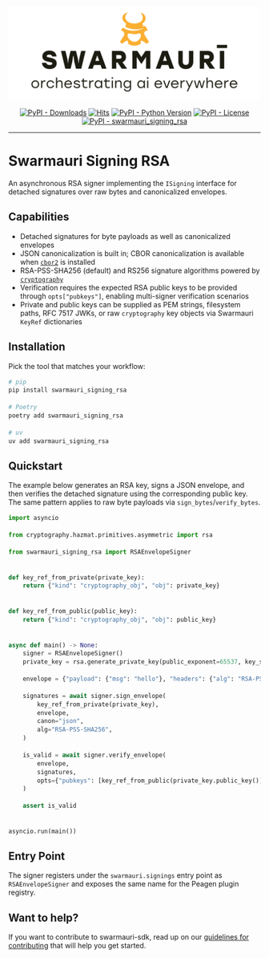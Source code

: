 ![Swarmauri Logo](https://github.com/swarmauri/swarmauri-sdk/blob/3d4d1cfa949399d7019ae9d8f296afba773dfb7f/assets/swarmauri.brand.theme.svg)


<p align="center">
    <a href="https://pypi.org/project/swarmauri_signing_rsa/">
        <img src="https://img.shields.io/pypi/dm/swarmauri_signing_rsa" alt="PyPI - Downloads"/></a>
    <a href="https://hits.sh/github.com/swarmauri/swarmauri-sdk/tree/master/pkgs/standards/swarmauri_signing_rsa/">
        <img alt="Hits" src="https://hits.sh/github.com/swarmauri/swarmauri-sdk/tree/master/pkgs/standards/swarmauri_signing_rsa.svg"/></a>
    <a href="https://pypi.org/project/swarmauri_signing_rsa/">
        <img src="https://img.shields.io/pypi/pyversions/swarmauri_signing_rsa" alt="PyPI - Python Version"/></a>
    <a href="https://pypi.org/project/swarmauri_signing_rsa/">
        <img src="https://img.shields.io/pypi/l/swarmauri_signing_rsa" alt="PyPI - License"/></a>
    <a href="https://pypi.org/project/swarmauri_signing_rsa/">
        <img src="https://img.shields.io/pypi/v/swarmauri_signing_rsa?label=swarmauri_signing_rsa&color=green" alt="PyPI - swarmauri_signing_rsa"/></a>
</p>

---

# Swarmauri Signing RSA

An asynchronous RSA signer implementing the `ISigning` interface for detached
signatures over raw bytes and canonicalized envelopes.

## Capabilities

- Detached signatures for byte payloads as well as canonicalized envelopes
- JSON canonicalization is built in; CBOR canonicalization is available when
  [`cbor2`](https://pypi.org/project/cbor2/) is installed
- RSA-PSS-SHA256 (default) and RS256 signature algorithms powered by
  [`cryptography`](https://pypi.org/project/cryptography/)
- Verification requires the expected RSA public keys to be provided through
  `opts["pubkeys"]`, enabling multi-signer verification scenarios
- Private and public keys can be supplied as PEM strings, filesystem paths,
  RFC 7517 JWKs, or raw `cryptography` key objects via Swarmauri `KeyRef`
  dictionaries

## Installation

Pick the tool that matches your workflow:

```bash
# pip
pip install swarmauri_signing_rsa

# Poetry
poetry add swarmauri_signing_rsa

# uv
uv add swarmauri_signing_rsa
```

## Quickstart

The example below generates an RSA key, signs a JSON envelope, and then verifies
the detached signature using the corresponding public key. The same pattern
applies to raw byte payloads via `sign_bytes`/`verify_bytes`.

```python
import asyncio

from cryptography.hazmat.primitives.asymmetric import rsa

from swarmauri_signing_rsa import RSAEnvelopeSigner


def key_ref_from_private(private_key):
    return {"kind": "cryptography_obj", "obj": private_key}


def key_ref_from_public(public_key):
    return {"kind": "cryptography_obj", "obj": public_key}


async def main() -> None:
    signer = RSAEnvelopeSigner()
    private_key = rsa.generate_private_key(public_exponent=65537, key_size=2048)

    envelope = {"payload": {"msg": "hello"}, "headers": {"alg": "RSA-PSS-SHA256"}}

    signatures = await signer.sign_envelope(
        key_ref_from_private(private_key),
        envelope,
        canon="json",
        alg="RSA-PSS-SHA256",
    )

    is_valid = await signer.verify_envelope(
        envelope,
        signatures,
        opts={"pubkeys": [key_ref_from_public(private_key.public_key())]},
    )

    assert is_valid


asyncio.run(main())
```

## Entry Point

The signer registers under the `swarmauri.signings` entry point as
`RSAEnvelopeSigner` and exposes the same name for the Peagen plugin registry.

## Want to help?

If you want to contribute to swarmauri-sdk, read up on our
[guidelines for contributing](https://github.com/swarmauri/swarmauri-sdk/blob/master/CONTRIBUTING.md)
that will help you get started.
